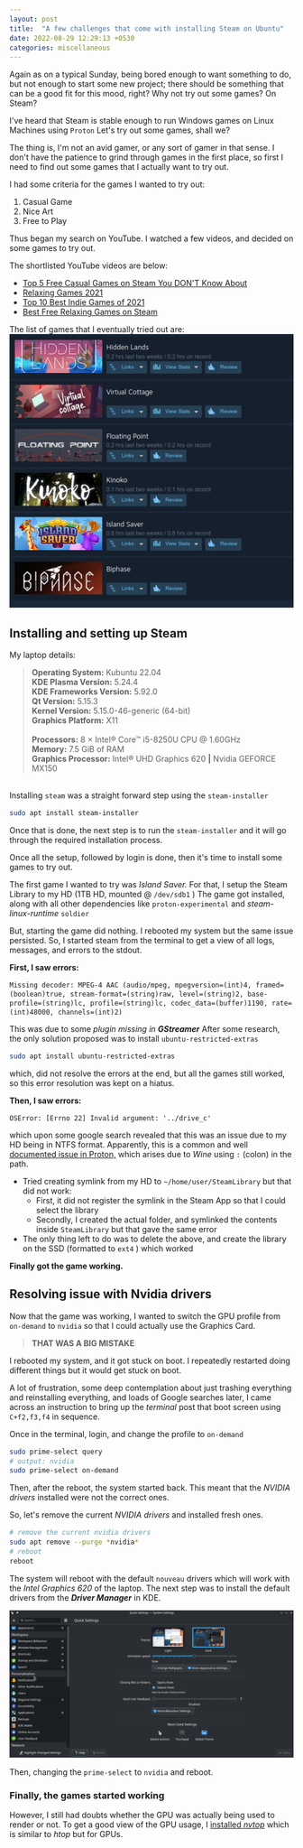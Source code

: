 ```yaml
---
layout: post
title:  "A few challenges that come with installing Steam on Ubuntu"
date: 2022-08-29 12:29:13 +0530
categories: miscellaneous
---
```


Again as on a typical Sunday, being bored enough to want something to do, but not enough to start some new project; there should be something that can be a good fit for this mood, right? Why not try out some games? On Steam?

I've heard that Steam is stable enough to run Windows games on Linux Machines using `Proton` Let's try out some games, shall we?

The thing is, I'm not an avid gamer, or any sort of gamer in that sense. I don't have the patience to grind through games in the first place, so first I need to find out some games that I actually want to try out.

I had some criteria for the games I wanted to try out:

1. Casual Game
2. Nice Art
3. Free to Play

Thus began my search on YouTube. I watched a few videos, and decided on some games to try out.

The shortlisted YouTube videos are below:

* [Top 5 Free Casual Games on Steam You DON'T Know About](https://www.youtube.com/watch?v=a8vR_AaXl8I)
* [Relaxing Games 2021](https://www.youtube.com/watch?v=NZ4ffJHzEXU)
* [Top 10 Best Indie Games of 2021](https://www.youtube.com/watch?v=u-ronEQXB08)
* [Best Free Relaxing Games on Steam](https://www.youtube.com/watch?v=C2aSbIZQKt4)

The list of games that I eventually tried out are:
![Casual Games I recently tried out on Steam](/assets/img/29-08-2022-casual-games-list-trying-on-steam-.png)

## Installing and setting up Steam

My laptop details:
> **Operating System:** Kubuntu 22.04 <br>
> **KDE Plasma Version:** 5.24.4 <br>
> **KDE Frameworks Version:** 5.92.0 <br>
> **Qt Version:** 5.15.3 <br>
> **Kernel Version:** 5.15.0-46-generic (64-bit) <br>
> **Graphics Platform:** X11 <br><br>
> **Processors:** 8 × Intel® Core™ i5-8250U CPU @ 1.60GHz <br>
> **Memory:** 7.5 GiB of RAM <br>
> **Graphics Processor:** Intel® UHD Graphics 620 **|** Nvidia GEFORCE MX150

<br>Installing `steam` was a straight forward step using the `steam-installer`

```bash
sudo apt install steam-installer
```

Once that is done, the next step is to run the `steam-installer` and it will go through the required installation process.

Once all the setup, followed by login is done, then it's time to install some games to try out.

The first game I wanted to try was _Island Saver._ For that, I setup the Steam Library to my HD (1TB HD, mounted @ `/dev/sdb1` ) The game got installed, along with all other dependencies like `proton-experimental` and _steam-linux-runtime_ `soldier`

But, starting the game did nothing. I rebooted my system but the same issue persisted. So, I started steam from the terminal to get a view of all logs, messages, and errors to the stdout.

**First, I saw errors:**

```text
Missing decoder: MPEG-4 AAC (audio/mpeg, mpegversion=(int)4, framed=(boolean)true, stream-format=(string)raw, level=(string)2, base-profile=(string)lc, profile=(string)lc, codec_data=(buffer)1190, rate=(int)48000, channels=(int)2)
```

This was due to some _plugin missing in **GStreamer**_ After some research, the only solution proposed was to install `ubuntu-restricted-extras`

```bash
sudo apt install ubuntu-restricted-extras
```

which, did not resolve the errors at the end, but all the games still worked, so this error resolution was kept on a hiatus.

**Then, I saw errors:**

```text
OSError: [Errno 22] Invalid argument: '../drive_c'
```

which upon some google search revealed that this was an issue due to my HD being in NTFS format. Apparently, this is a common and well [documented issue in Proton,](https://github.com/ValveSoftware/Proton/issues/5168) which arises due to _Wine_ using `:` (colon) in the path.

* Tried creating symlink from my HD to `~/home/user/SteamLibrary` but that did not work:
  * First, it did not register the symlink in the Steam App so that I could select the library
  * Secondly, I created the actual folder, and symlinked the contents inside `SteamLibrary` but that gave the same error
* The only thing left to do was to delete the above, and create the library on the SSD (formatted to `ext4` ) which worked

**Finally got the game working.**

## Resolving issue with Nvidia drivers

Now that the game was working, I wanted to switch the GPU profile from `on-demand` to `nvidia` so that I could actually use the Graphics Card.

> **THAT WAS A BIG MISTAKE**

I rebooted my system, and it got stuck on boot. I repeatedly restarted doing different things but it would get stuck on boot.

A lot of frustration, some deep contemplation about just trashing everything and reinstalling everything, and loads of Google searches later, I came across an instruction to bring up the _terminal_ post that boot screen using `C+f2,f3,f4` in sequence.

Once in the terminal, login, and change the profile to `on-demand`

```bash
sudo prime-select query
# output: nvidia
sudo prime-select on-demand
```

Then, after the reboot, the system started back. This meant that the _NVIDIA drivers_ installed were not the correct ones.

So, let's remove the current _NVIDIA drivers_ and installed fresh ones.

```bash
# remove the current nvidia drivers
sudo apt remove --purge *nvidia*
# reboot 
reboot
```

The system will reboot with the default `nouveau` drivers which will work with the _Intel Graphics 620_ of the laptop. The next step was to install the default drivers from the _**Driver Manager**_ in KDE.

![Installing nvidia drivers from Additional Drivers](/assets/gif/setting-additional-drivers-install-nvidia-515.gif)

Then, changing the `prime-select` to `nvidia` and reboot.

### Finally, the games started working

However, I still had doubts whether the GPU was actually being used to render or not. To get a good view of the GPU usage, I [installed _nvtop_](https://github.com/Syllo/nvtop) which is similar to _htop_ but for GPUs.
